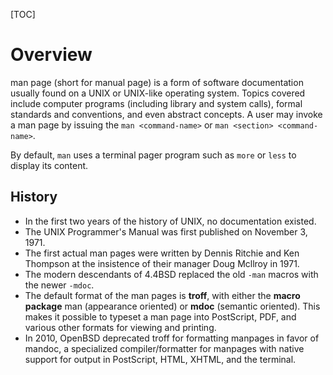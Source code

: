 [TOC]

# Overview
man page (short for manual page) is a form of software documentation usually found on a UNIX or UNIX-like operating system. Topics covered include computer programs (including library and system calls), formal standards and conventions, and even abstract concepts. A user may invoke a man page by issuing the `man <command-name>` or `man <section> <command-name>`.

By default, `man` uses a terminal pager program such as `more` or `less` to display its content.

## History
- In the first two years of the history of UNIX, no documentation existed.
- The UNIX Programmer's Manual was first published on November 3, 1971.
- The first actual man pages were written by Dennis Ritchie and Ken Thompson at the insistence of their manager Doug Mcllroy in 1971.
- The modern descendants of 4.4BSD replaced the old `-man` macros with the newer `-mdoc`.
- The default format of the man pages is **troff**, with either the **macro package** man (appearance oriented) or **mdoc** (semantic oriented). This makes it possible to typeset a man page into PostScript, PDF, and various other formats for viewing and printing.
- In 2010, OpenBSD deprecated troff for formatting manpages in favor of mandoc, a specialized compiler/formatter for manpages with native support for output in PostScript, HTML, XHTML, and the terminal.
